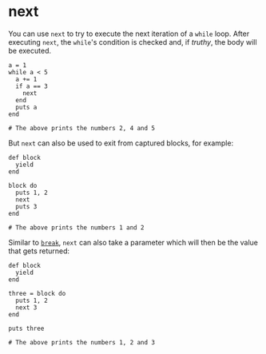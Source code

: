 # next

You can use `next` to try to execute the next iteration of a `while` loop. After executing `next`, the `while`'s condition is checked and, if *truthy*, the body will be executed.

```crystal
a = 1
while a < 5
  a += 1
  if a == 3
    next
  end
  puts a
end

# The above prints the numbers 2, 4 and 5
```

But `next` can also be used to exit from captured blocks, for example:

```crystal
def block
  yield
end

block do
  puts 1, 2
  next
  puts 3
end

# The above prints the numbers 1 and 2
```

Similar to [`break`](syntax_and_semantics/break.md), `next` can also take a parameter which will then be the value that gets returned:

```crystal
def block
  yield
end

three = block do
  puts 1, 2
  next 3
end

puts three

# The above prints the numbers 1, 2 and 3
```

